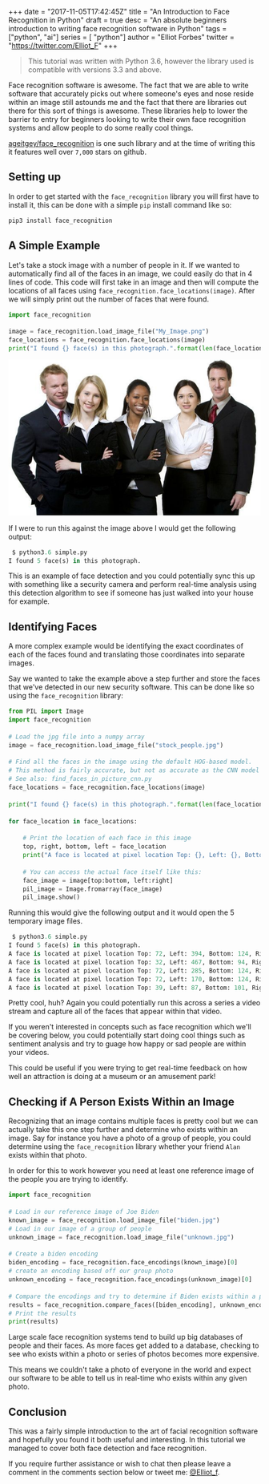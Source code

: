+++
date = "2017-11-05T17:42:45Z"
title = "An Introduction to Face Recognition in Python"
draft = true
desc = "An absolute beginners introduction to writing face recognition software in Python"
tags = ["python", "ai"]
series = [ "python"]
author = "Elliot Forbes"
twitter = "https://twitter.com/Elliot_F"
+++

> This tutorial was written with Python 3.6, however the library used is compatible with versions 3.3 and above.

Face recognition software is awesome. The fact that we are able to write software that accurately picks out where someone's eyes and nose reside within an image still astounds me and the fact that there are libraries out there for this sort of things is awesome. These libraries help to lower the barrier to entry for beginners looking to write their own face recognition systems and allow people to do some really cool things.

[ageitgey/face_recognition](https://github.com/ageitgey/face_recognition) is one such library and at the time of writing this it features well over `7,000` stars on github.

## Setting up

In order to get started with the `face_recognition` library you will first have to install it, this can be done with a simple `pip` install command like so:

```py
pip3 install face_recognition
```

## A Simple Example

Let's take a stock image with a number of people in it. If we wanted to automatically find all of the faces in an image, we could easily do that in 4 lines of code. This code will first take in an image and then will compute the locations of all faces using `face_recognition.face_locations(image)`. After we will simply print out the number of faces that were found.

```py
import face_recognition

image = face_recognition.load_image_file("My_Image.png")
face_locations = face_recognition.face_locations(image)
print("I found {} face(s) in this photograph.".format(len(face_locations)))
``` 

![stock photo](/images/stock_people.jpg)

If I were to run this against the image above I would get the following output:

```py
 $ python3.6 simple.py
I found 5 face(s) in this photograph.
```

This is an example of face detection and you could potentially sync this up with something like a security camera and perform real-time analysis using this detection algorithm to see if someone has just walked into your house for example. 

## Identifying Faces

A more complex example would be identifying the exact coordinates of each of the faces found and translating those coordinates into separate images. 

Say we wanted to take the example above a step further and store the faces that we've detected in our new security software. This can be done like so using the `face_recognition` library:

```py
from PIL import Image
import face_recognition

# Load the jpg file into a numpy array
image = face_recognition.load_image_file("stock_people.jpg")

# Find all the faces in the image using the default HOG-based model.
# This method is fairly accurate, but not as accurate as the CNN model and not GPU accelerated.
# See also: find_faces_in_picture_cnn.py
face_locations = face_recognition.face_locations(image)

print("I found {} face(s) in this photograph.".format(len(face_locations)))

for face_location in face_locations:

    # Print the location of each face in this image
    top, right, bottom, left = face_location
    print("A face is located at pixel location Top: {}, Left: {}, Bottom: {}, Right: {}".format(top, left, bottom, right))

    # You can access the actual face itself like this:
    face_image = image[top:bottom, left:right]
    pil_image = Image.fromarray(face_image)
    pil_image.show()
```

Running this would give the following output and it would open the 5 temporary image files.

```py
 $ python3.6 simple.py
I found 5 face(s) in this photograph.
A face is located at pixel location Top: 72, Left: 394, Bottom: 124, Right: 446
A face is located at pixel location Top: 32, Left: 467, Bottom: 94, Right: 529
A face is located at pixel location Top: 72, Left: 285, Bottom: 124, Right: 337
A face is located at pixel location Top: 72, Left: 170, Bottom: 124, Right: 222
A face is located at pixel location Top: 39, Left: 87, Bottom: 101, Right: 149
```

Pretty cool, huh? Again you could potentially run this across a series a video stream and capture all of the faces that appear within that video. 

If you weren't interested in concepts such as face recognition which we'll be covering below, you could potentially start doing cool things such as sentiment analysis and try to guage how happy or sad people are within your videos.

This could be useful if you were trying to get real-time feedback on how well an attraction is doing at a museum or an amusement park!

## Checking if A Person Exists Within an Image

Recognizing that an image contains multiple faces is pretty cool but we can actually take this one step further and determine who exists within an image. Say for instance you have a photo of a group of people, you could determine using the `face_recognition` library whether your friend `Alan` exists within that photo. 

In order for this to work however you need at least one reference image of the people you are trying to identify.

```py
import face_recognition

# Load in our reference image of Joe Biden
known_image = face_recognition.load_image_file("biden.jpg")
# Load in our image of a group of people
unknown_image = face_recognition.load_image_file("unknown.jpg")

# Create a biden encoding
biden_encoding = face_recognition.face_encodings(known_image)[0]
# create an encoding based off our group photo
unknown_encoding = face_recognition.face_encodings(unknown_image)[0]

# Compare the encodings and try to determine if Biden exists within a photo
results = face_recognition.compare_faces([biden_encoding], unknown_encoding)
# Print the results
print(results)
```

Large scale face recognition systems tend to build up big databases of people and their faces. As more faces get added to a database, checking to see who exists within a photo or series of photos becomes more expensive. 

This means we couldn't take a photo of everyone in the world and expect our software to be able to tell us in real-time who exists within any given photo. 

## Conclusion

This was a fairly simple introduction to the art of facial recognition software and hopefully you found it both useful and interesting. In this tutorial we managed to cover both face detection and face recognition. 

If you require further assistance or wish to chat then please leave a comment in the comments section below or tweet me: [@Elliot_f](https://twitter.com/elliot_f).